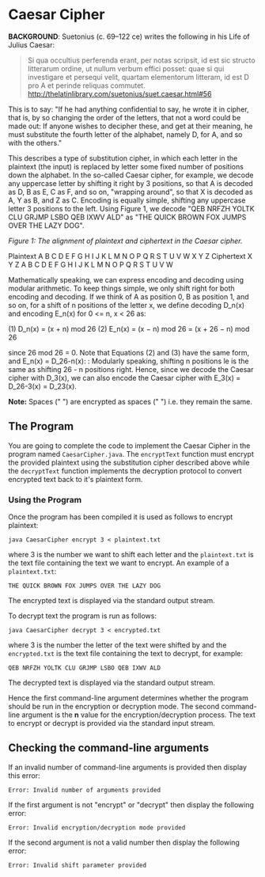 # Caesar Cipher

**BACKGROUND**: Suetonius (c. 69–122 ce) writes the following in his Life of Julius Caesar:

> Si qua occultius perferenda erant, per notas scripsit, id est sic structo litterarum ordine, ut nullum verbum effici posset: quae si qui investigare et persequi velit, quartam elementorum litteram, id est D pro A et perinde reliquas commutet. http://thelatinlibrary.com/suetonius/suet.caesar.html#56

This is to say: "If he had anything confidential to say, he wrote it in cipher, that is, by so changing the order of the letters, that not a word could be made out: If anyone wishes to decipher these, and get at their meaning, he must substitute the fourth letter of the alphabet, namely
D, for A, and so with the others."

This describes a type of substitution cipher, in which each letter in the plaintext (the input) is replaced by letter some fixed number of positions down the alphabet.
In the so-called Caesar cipher, for example, we decode any uppercase letter by shifting it right by 3 positions, so that A is decoded as D, B as E, C as F, and so on, "wrapping around", so that X is decoded as A, Y as B, and Z as C. Encoding is equally simple, shifting any uppercase letter 3 positions to the left. Using Figure 1, we decode "QEB NRFZH YOLTK CLU GRJMP LSBO QEB IXWV ALD" as "THE QUICK BROWN FOX JUMPS OVER THE LAZY DOG".

*Figure 1: The alignment of plaintext and ciphertext in the Caesar cipher.*

Plaintext      A B C D E F G H I J K L M N O P Q R S T U V W X Y Z
Ciphertext     X Y Z A B C D E F G H I J K L M N O P Q R S T U V W

Mathematically speaking, we can express encoding and decoding using modular arithmetic. To keep things simple, we only shift right for both encoding and decoding. If we think of A as position 0, B as position 1, and so on, for a shift of n positions of the letter x, we define decoding D_n(x) and encoding E_n(x) for 0 <= n, x < 26 as:

(1)    D_n(x) = (x + n) mod 26
(2)    E_n(x) = (x − n) mod 26 = (x + 26 − n) mod 26

since 26 mod 26 = 0. Note that Equations (2) and (3) have the same form, and E_n(x) = D_26-n(x): : Modularly speaking, shifting n positions le is the same as shifting 26 - n positions right. Hence, since we decode the Caesar cipher with D_3(x), we can also encode the Caesar cipher with E_3(x) = D_26-3(x) = D_23(x).

**Note:** Spaces (" ") are encrypted as spaces (" ") i.e. they remain the same.

## The Program
You are going to complete the code to implement the Caesar Cipher in the program named `CaesarCipher.java`. The `encryptText` function must encrypt the provided plaintext using the substitution cipher described above while the `decryptText` function implements the decryption protocol to convert encrypted text back to it's plaintext form.

### Using the Program
Once the program has been compiled it is used as follows to encrypt plaintext:
```shell
java CaesarCipher encrypt 3 < plaintext.txt
```
where 3 is the number we want to shift each letter and the `plaintext.txt` is the text file containing the text we want to encrypt. An example of a `plaintext.txt`:
```text
THE QUICK BROWN FOX JUMPS OVER THE LAZY DOG
```
The encrypted text is displayed via the standard output stream.

To decrypt text the program is run as follows:
```shell
java CaesarCipher decrypt 3 < encrypted.txt
```
where 3 is the number the letter of the text were shifted by and the `encrypted.txt` is the text file containing the text to decrypt, for example:
```text
QEB NRFZH YOLTK CLU GRJMP LSBO QEB IXWV ALD
```
The decrypted text is displayed via the standard output stream.

Hence the first command-line argument determines whether the program should be run in the encryption or decryption mode. The second command-line argument is the **n** value for the encryption/decryption process. The text to encrypt or decrypt is provided via the standard input stream.

## Checking the command-line arguments
If an invalid number of command-line arguments is provided then display this error:
```
Error: Invalid number of arguments provided
```

If the first argument is not "encrypt" or "decrypt" then display the following error:
```
Error: Invalid encryption/decryption mode provided
```

If the second argument is not a valid number then display the following error:
```
Error: Invalid shift parameter provided
```

